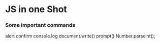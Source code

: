 # JS in one Shot

### Some important commands

alert 
confirm 
console.log
document.write()
prompt()
Number.parseint();